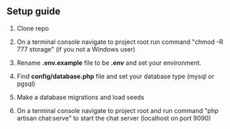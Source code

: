 ## Setup guide
	
1) Clone repo

2) On a terminal console navigate to project root run command "chmod -R 777 storage" (if you not a Windows user) 

3) Rename **.env.example** file to be **.env** and set your environment.

4) Find **config/database.php** file and set your database type (mysql or pgsql)

5) Make a database migrations and load seeds

6) On a terminal console navigate to project root and run command "php artisan chat:serve" to start the chat server (localhost on port 9090)

